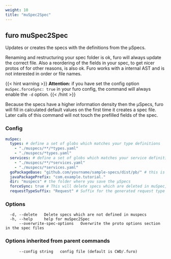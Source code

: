 ```yaml
---
weight: 10
title: "muSpec2Spec"
---
```


## furo muSpec2Spec

Updates or creates the specs with the definitions from the µSpecs.

Renaming and restructuring your spec folder is ok, furo will always update the correct file. Also a reordering of the fields in your spec,
to get nicer protos of for other reasons, is also ok. Furo works with a internal AST and is not interested in order or file names.


{{< hint warning >}}
**Attention:** 
if you have set the config option `muSpec.forceSync: true` in your furo config,
the command will always enable the `-d` option.
{{< /hint >}}


Because the specs have a higher information density then the µSpecs, furo will fill in calculated default 
values on the first time it creates a spec file. Later calls of this command will not touch the prefilled fields of the spec.

### Config

```yaml
muSpec:
  types: # define a set of globs which matches your type definitions
    - "./muspecs/**/*types.yaml"
    - "./muspecs/*types.yaml"
  services: # define a set of globs which matches your service definitions
    - "./muspecs/**/*services.yaml"
    - "./muspecs/*services.yaml"
  goPackageBase: "github.com/yourname/sample-specs/dist/pb/" # this is used to prefix the go package option
  javaPackagePrefix: "com.example.tutorial."
  dir: "muspecs" # the folder where you save the µSpecs
  forceSync: true # This will delete specs which are deleted in muSpec, this is very useful during prototyping
  requestTypeSuffix: "Request" # Suffix for the generated request type specs

```



### Options

```
  -d, --delete   Delete specs which are not defined in muspecs
  -h, --help     help for muSpec2Spec
      --overwrite-spec-options   Overwrite the proto options section in the spec files
```

### Options inherited from parent commands

```
      --config string   config file (default is CWD/.furo)
```



